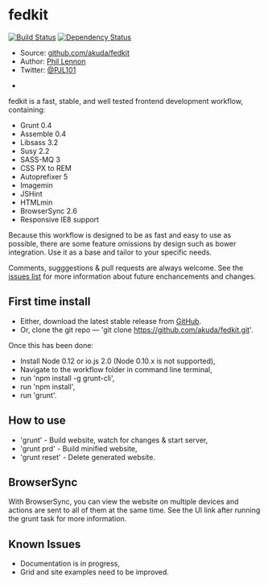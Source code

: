 # fedkit

[![Build Status](https://travis-ci.org/Akuda/fedkit.svg?branch=master)](https://travis-ci.org/Akuda/fedkit)
[![Dependency Status](https://www.versioneye.com/user/projects/5538dc9d7f43bc3f440004df/badge.svg?style=flat)](https://www.versioneye.com/user/projects/5538dc9d7f43bc3f440004df)

* Source: [github.com/akuda/fedkit](http://github.com/akuda/fedkit)
* Author: [Phil Lennon](http://akuda.co.uk)
* Twitter: [@PJL101](http://twitter.com/pjl101)

-

fedkit is a fast, stable, and well tested frontend development workflow, containing:

* Grunt 0.4
* Assemble 0.4
* Libsass 3.2
* Susy 2.2
* SASS-MQ 3
* CSS PX to REM
* Autoprefixer 5
* Imagemin
* JSHint
* HTMLmin
* BrowserSync 2.6
* Responsive IE8 support

Because this workflow is designed to be as fast and easy to use as possible, there are some feature omissions by design such as bower integration. Use it as a base and tailor to your specific needs.

Comments, sugggestions & pull requests are always welcome. See the [issues list](https://github.com/akuda/fedkit/issues) for more information about future enchancements and changes.

## First time install

* Either, download the latest stable release from [GitHub](https://github.com/akuda/fedkit/releases).
* Or, clone the git repo — 'git clone https://github.com/akuda/fedkit.git'.

Once this has been done:

* Install Node 0.12 or io.js 2.0 (Node 0.10.x is not supported),
* Navigate to the workflow folder in command line terminal,
* run 'npm install -g grunt-cli',
* run 'npm install',
* run 'grunt'.

## How to use

* 'grunt' - Build website, watch for changes & start server,
* 'grunt prd' - Build minified website,
* 'grunt reset' - Delete generated website.

## BrowserSync

With BrowserSync, you can view the website on multiple devices and actions are sent to all of them at the same time. See the UI link after running the grunt task for more information.

## Known Issues

* Documentation is in progress,
* Grid and site examples need to be improved.

